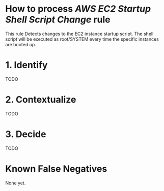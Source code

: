 # How to process *AWS EC2 Startup Shell Script Change* rule
This rule Detects changes to the EC2 instance startup script. The shell script will be executed as root/SYSTEM every time the specific instances are booted up.

# 1. Identify
TODO

# 2. Contextualize
TODO

# 3. Decide
TODO

# Known False Negatives
None yet.
